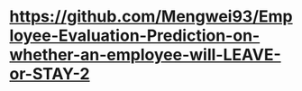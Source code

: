 # https://github.com/Mengwei93/Employee-Evaluation-Prediction-on-whether-an-employee-will-LEAVE-or-STAY-2
